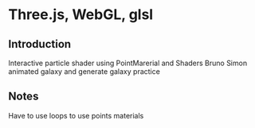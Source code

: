 # Three.js, WebGL, glsl

## Introduction
Interactive particle shader using PointMarerial and Shaders
Bruno Simon animated galaxy and generate galaxy practice

## Notes
Have to use loops to use points materials

